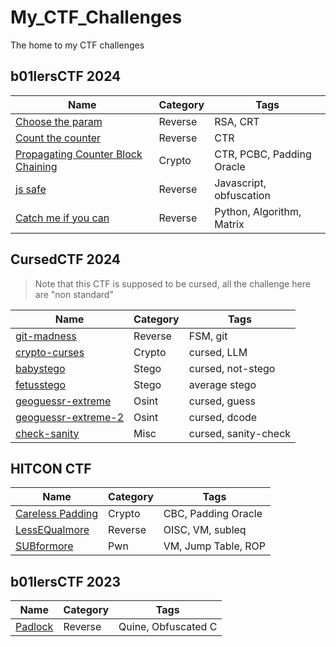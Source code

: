 # My_CTF_Challenges
The home to my CTF challenges

## b01lersCTF 2024
| Name                                                                          | Category    | Tags                             |
| ----------------------------------------------------------------------------- | ----------- | -------------------------------- |
| [Choose the param](<b01lersCTF2024/choose_the_param>)                         | Reverse     | RSA, CRT                         |
| [Count the counter](<b01lersCTF2024/count_the_counter>)                       | Reverse     | CTR                              |
| [Propagating Counter Block Chaining](<b01lersCTF2024/counter_block_chaining>) | Crypto      | CTR, PCBC, Padding Oracle        |
| [js safe](<b01lersCTF2024/js-safe>)                                           | Reverse     | Javascript, obfuscation          |
| [Catch me if you can](<b01lersCTF2024/catch-me-if-you-can>)                   | Reverse     | Python, Algorithm, Matrix        |

## CursedCTF 2024

> Note that this CTF is supposed to be cursed, all the challenge here are "non standard"

| Name                                                       | Category    | Tags                             |
| ---------------------------------------------------------- | ----------- | -------------------------------- |
| [git-madness](<cursedctf2024/git-madness>)                 | Reverse     | FSM, git                         |
| [crypto-curses](<cursedctf2024/chatgpt>)                   | Crypto      | cursed, LLM                      |
| [babystego](<cursedctf2024/babystego>)                     | Stego       | cursed, not-stego                |
| [fetusstego](<cursedctf2024/fetusstego>)                   | Stego       | average stego                    |
| [geoguessr-extreme](<cursedctf2024/geoguessr-extreme>)     | Osint       | cursed, guess                    |
| [geoguessr-extreme-2](<cursedctf2024/geoguessr-extreme-2>) | Osint       | cursed, dcode                    |
| [check-sanity](<cursedctf2024/check-sanity>)               | Misc        | cursed, sanity-check             |

## HITCON CTF

| Name                                                  | Category    | Tags                             |
| ----------------------------------------------------- | ----------- | -------------------------------- |
| [Careless Padding](<HITCON CTF 2023/CarelessPadding>) | Crypto      | CBC, Padding Oracle              |
| [LessEQualmore](<HITCON CTF 2023/LessEQualmore>)      | Reverse     | OISC, VM, subleq                 |
| [SUBformore](<HITCON CTF 2023/LessEQualmore>)         | Pwn         | VM, Jump Table, ROP              |


## b01lersCTF 2023
| Name                                                     | Category    | Tags                             |
| -------------------------------------------------------- | ----------- | -------------------------------- |
| [Padlock](<b01lersCTF2023/safe>)                         | Reverse     | Quine, Obfuscated C              |
